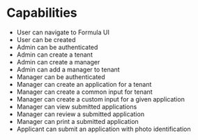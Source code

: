 # Capabilities

- User can navigate to Formula UI
- User can be created
- Admin can be authenticated
- Admin can create a tenant
- Admin can create a manager
- Admin can add a manager to tenant
- Manager can be authenticated
- Manager can create an application for a tenant
- Manager can create a common input for tenant
- Manager can create a custom input for a given application
- Manager can view submitted applications
- Manager can review a submitted application
- Manager can print a submitted application
- Applicant can submit an application with photo identification
